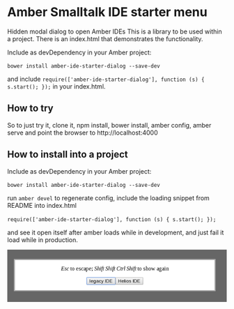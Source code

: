 # Amber Smalltalk IDE starter menu

Hidden modal dialog to open Amber IDEs
This is a library to be used within a project.
There is an index.html that demonstrates the functionality.

Include as devDependency in your Amber project:

```
bower install amber-ide-starter-dialog --save-dev
```

and include `require(['amber-ide-starter-dialog'], function (s) { s.start(); });` in your index.html.

## How to try

So to just try it, clone it, npm install, bower install, amber config, amber serve and point the browser to http://localhost:4000

## How to install into a project

Include as devDependency in your Amber project:

```
bower install amber-ide-starter-dialog --save-dev
```

run ```amber devel``` to regenerate config, include the loading snippet from README into index.html


`require(['amber-ide-starter-dialog'], function (s) { s.start(); });` 

and see it open itself after amber loads while in development, and just fail it load while in production. 

![Screenshot](Screenshot.png)


